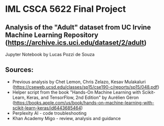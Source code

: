 # IML CSCA 5622 Final Project
## Analysis of the "Adult" dataset from UC Irvine Machine Learning Repository (https://archive.ics.uci.edu/dataset/2/adult)

Jupyter Notebook by Lucas Pozzi de Souza

## Sources:
* Previous analysis by Chet Lemon, Chris Zelazo, Kesav Mulakaluri (https://cseweb.ucsd.edu/classes/sp15/cse190-c/reports/sp15/048.pdf)
* Helper script from the book "Hands-On Machine Learning with Scikit-Learn, Keras, and TensorFlow, 2nd Edition" by Aurélien Géron (https://books.apple.com/us/book/hands-on-machine-learning-with-scikit-learn-keras/id6443685464)
* Perplexity AI - code troubleshooting
* Khan Academy Migo - review, analysis and guidance

